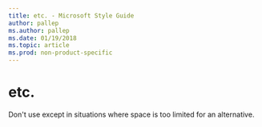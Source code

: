 ```yaml
---
title: etc. - Microsoft Style Guide
author: pallep
ms.author: pallep
ms.date: 01/19/2018
ms.topic: article
ms.prod: non-product-specific
---
```


# etc.

Don't use except in situations where space is too limited for an alternative.
